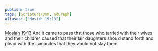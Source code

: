 ```yaml
---
publish: true
tags: [Scripture/BoM, noGraph]
aliases: ["Mosiah 19:13"]
---
```

[Mosiah 19:13](https://churchofjesuschrist.org/study/scriptures/bofm/mosiah/19?lang=eng&id=p13#p13) And it came to pass that those who tarried with their wives and their children caused that their fair daughters should stand forth and plead with the Lamanites that they would not slay them.

